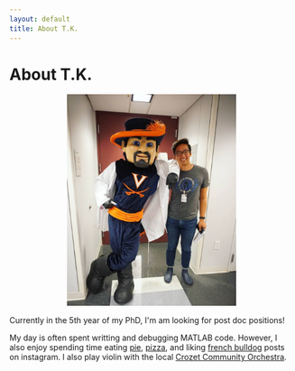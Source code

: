 ```yaml
---
layout: default
title: About T.K.
---
```


# About T.K.

<center><img src="/assets/img/TK_cavman.jpg" width="300" height="375"></center>

Currently in the 5th year of my PhD, I'm am looking for post doc positions!


My day is often spent writting and debugging MATLAB code. However, I also enjoy spending time eating [pie](http://thepiechestcville.com/), [pizza](http://www.bennysva.com/BennyDelucas), and liking [french bulldog](https://www.instagram.com/explore/tags/frenchbulldogs/) posts on instagram. I also play violin with the local [Crozet Community Orchestra](https://crozetcommunityorchestra.org/).
